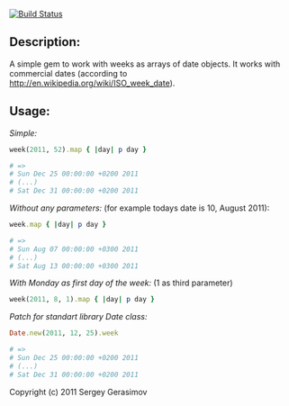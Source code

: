 [![Build Status](https://secure.travis-ci.org/grsmv/week.png?branch=master)](http://travis-ci.org/grsmv/week)

## Description:
A simple gem to work with weeks as arrays of date objects. It works with commercial dates (according to http://en.wikipedia.org/wiki/ISO_week_date).

## Usage:

*Simple:*

```ruby
week(2011, 52).map { |day| p day }

# =>
# Sun Dec 25 00:00:00 +0200 2011
# (...)
# Sat Dec 31 00:00:00 +0200 2011
```


*Without any parameters:*
(for example todays date is 10, August 2011):

```ruby
week.map { |day| p day }

# =>
# Sun Aug 07 00:00:00 +0300 2011
# (...)
# Sat Aug 13 00:00:00 +0300 2011
```


*With Monday as first day of the week:*
(1 as third parameter)

```ruby
week(2011, 8, 1).map { |day| p day }
```


*Patch for standart library Date class:*

```ruby
Date.new(2011, 12, 25).week

# =>
# Sun Dec 25 00:00:00 +0200 2011
# (...)
# Sat Dec 31 00:00:00 +0200 2011
```

Copyright (c) 2011 Sergey Gerasimov
